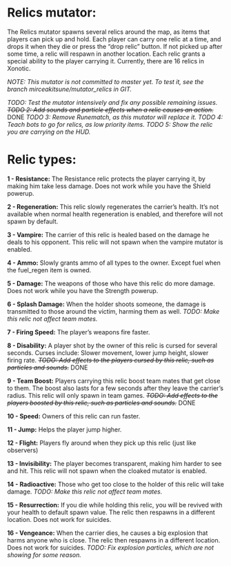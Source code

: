 Relics mutator:
===============

The Relics mutator spawns several relics around the map, as items that players can pick up and hold. Each player can carry one relic at a time, and drops it when they die or press the “drop relic” button. If not picked up after some time, a relic will respawn in another location. Each relic grants a special ability to the player carrying it. Currently, there are 16 relics in Xonotic.

*NOTE: This mutator is not committed to master yet. To test it, see the branch mirceakitsune/mutator\_relics in GIT.*

*TODO: Test the mutator intensively and fix any possible remaining issues.*
~~*TODO 2: Add sounds and particle effects when a relic causes an action.*~~ DONE
*TODO 3: Remove Runematch, as this mutator will replace it.*
*TODO 4: Teach bots to go for relics, as low priority items.*
*TODO 5: Show the relic you are carrying on the HUD.*

Relic types:
============

**1 - Resistance:** The Resistance relic protects the player carrying it, by making him take less damage. Does not work while you have the Shield powerup.

**2 - Regeneration:** This relic slowly regenerates the carrier’s health. It’s not available when normal health regeneration is enabled, and therefore will not spawn by default.

**3 - Vampire:** The carrier of this relic is healed based on the damage he deals to his opponent. This relic will not spawn when the vampire mutator is enabled.

**4 - Ammo:** Slowly grants ammo of all types to the owner. Except fuel when the fuel\_regen item is owned.

**5 - Damage:** The weapons of those who have this relic do more damage. Does not work while you have the Strength powerup.

**6 - Splash Damage:** When the holder shoots someone, the damage is transmitted to those around the victim, harming them as well.
*TODO: Make this relic not affect team mates.*

**7 - Firing Speed:** The player’s weapons fire faster.

**8 - Disability:** A player shot by the owner of this relic is cursed for several seconds. Curses include: Slower movement, lower jump height, slower firing rate.
~~*TODO: Add effects to the players cursed by this relic, such as particles and sounds.*~~ DONE

**9 - Team Boost:** Players carrying this relic boost team mates that get close to them. The boost also lasts for a few seconds after they leave the carrier’s radius. This relic will only spawn in team games.
~~*TODO: Add effects to the players boosted by this relic, such as particles and sounds.*~~ DONE

**10 - Speed:** Owners of this relic can run faster.

**11 - Jump:** Helps the player jump higher.

**12 - Flight:** Players fly around when they pick up this relic (just like observers)

**13 - Invisibility:** The player becomes transparent, making him harder to see and hit. This relic will not spawn when the cloaked mutator is enabled.

**14 - Radioactive:** Those who get too close to the holder of this relic will take damage.
*TODO: Make this relic not affect team mates.*

**15 - Resurrection:** If you die while holding this relic, you will be revived with your health to default spawn value. The relic then respawns in a different location. Does not work for suicides.

**16 - Vengeance:** When the carrier dies, he causes a big explosion that harms anyone who is close. The relic then respawns in a different location. Does not work for suicides.
*TODO: Fix explosion particles, which are not showing for some reason.*
